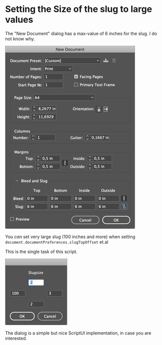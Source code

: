 # Setting the Size of the slug to large values

The "New Document" dialog has a max-value of 6 inches for the slug. I do not know why.

![new-doc](./slug-max-size.png)

You *can* set very large slug (100 inches and more) when setting `document.documentPreferences.slugTopOffset` et.al

This is the single task of this script.

![slugsize](./slug-size.png)

The dialog is a simple but nice ScriptUI implementation, in case you are interested.